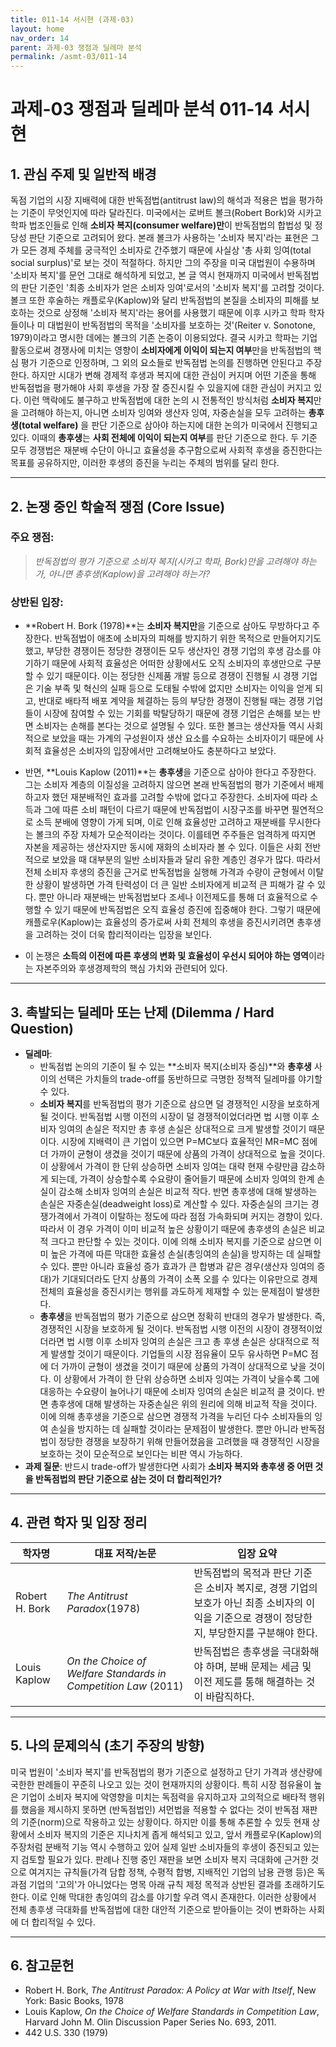 ```yaml
---
title: 011-14 서시현 (과제-03)
layout: home
nav_order: 14
parent: 과제-03 쟁점과 딜레마 분석
permalink: /asmt-03/011-14
---
```


# 과제-03 쟁점과 딜레마 분석 011-14 서시현 

## 1. 관심 주제 및 일반적 배경

독점 기업의 시장 지배력에 대한 반독점법(antitrust law)의 해석과 적용은 법을 평가하는 기준이 무엇인지에 따라 달라진다. 미국에서는 로버트 볼크(Robert Bork)와 시카고 학파 법조인들로 인해 **소비자 복지(consumer welfare)만**이 반독점법의 합법성 및 정당성 판단 기준으로 고려되어 왔다. 본래 볼크가 사용하는 '소비자 복지'라는 표현은 그가 모든 경제 주체를 궁극적인 소비자로 간주했기 때문에 사실상 '총 사회 잉여(total social surplus)'로 보는 것이 적절하다. 하지만 그의 주장을 미국 대법원이 수용하며 '소비자 복지'를 문언 그대로 해석하게 되었고, 본 글 역시 현재까지 미국에서 반독점법의 판단 기준인 '최종 소비자가 얻은 소비자 잉여'로서의 '소비자 복지'를 고려할 것이다. 볼크 또한 후술하는 캐플로우(Kaplow)와 달리 반독점법의 본질을 소비자의 피해를 보호하는 것으로 상정해 '소비자 복지'라는 용어를 사용했기 때문에 이후 시카고 학파 학자들이나 미 대법원이 반독점법의 목적을 '소비자를 보호하는 것'(Reiter v. Sonotone, 1979)이라고 명시한 데에는 볼크의 기존 논증이 이용되었다. 결국 시카고 학파는 기업 활동으로써 경쟁사에 미치는 영향이 **소비자에게 이익이 되는지 여부**만을 반독점법의 핵심 평가 기준으로 인정하며, 그 외의 요소들로 반독점법 논의를 진행하면 안된다고 주장한다. 하지만 시대가 변해 경제적 후생과 복지에 대한 관심이 커지며 어떤 기준을 통해 반독점법을 평가해야 사회 후생을 가장 잘 증진시킬 수 있을지에 대한 관심이 커지고 있다. 이런 맥락에도 불구하고 반독점법에 대한 논의 시 전통적인 방식처럼 **소비자 복지**만을 고려해야 하는지, 아니면 소비자 잉여와 생산자 잉여, 자중손실을 모두 고려하는 **총후생(total welfare)** 을 판단 기준으로 삼아야 하는지에 대한 논의가 미국에서 진행되고 있다. 이때의 **총후생**는 **사회 전체에 이익이 되는지 여부**를 판단 기준으로 한다. 두 기준 모두 경쟁법은 재분배 수단이 아니고 효율성을 추구함으로써 사회적 후생을 증진한다는 목표를 공유하지만, 이러한 후생의 증진을 누리는 주체의 범위를 달리 한다.

---

## 2. 논쟁 중인 학술적 쟁점 (Core Issue)

### 주요 쟁점:  

> *반독점법의 평가 기준으로 소비자 복지(시카고 학파, Bork)만을 고려해야 하는가, 아니면 총후생(Kaplow)을 고려해야 하는가?*

### 상반된 입장:
- **Robert H. Bork (1978)**는 **소비자 복지만**을 기준으로 삼아도 무방하다고 주장한다. 반독점법이 애초에 소비자의 피해를 방지하기 위한 목적으로 만들어지기도 했고, 부당한 경쟁이든 정당한 경쟁이든 모두 생산자인 경쟁 기업의 후생 감소를 야기하기 때문에 사회적 효율성은 어떠한 상황에서도 오직 소비자의 후생만으로 구분할 수 있기 때문이다. 이는 정당한 신제품 개발 등으로 경쟁이 진행될 시 경쟁 기업은 기술 부족 및 혁신의 실패 등으로 도태될 수밖에 없지만 소비자는 이익을 얻게 되고, 반대로 배타적 배포 계약을 체결하는 등의 부당한 경쟁이 진행될 때는 경쟁 기업들이 시장에 참여할 수 있는 기회를 박탈당하기 때문에 경쟁 기업은 손해를 보는 반면 소비자는 손해를 본다는 것으로 설명될 수 있다. 또한 볼크는 생산자들 역시 사회적으로 보았을 때는 가계의 구성원이자 생산 요소를 수요하는 소비자이기 때문에 사회적 효율성은 소비자의 입장에서만 고려해보아도 충분하다고 보았다.

- 반면, **Louis Kaplow (2011)**는 **총후생**을 기준으로 삼아야 한다고 주장한다. 그는 소비자 계층의 이질성을 고려하지 않으면 본래 반독점법의 평가 기준에서 배제하고자 했던 재분배적인 효과를 고려할 수밖에 없다고 주장한다. 소비자에 따라 소득과 그에 따른 소비 패턴이 다르기 때문에 반독점법이 시장구조를 바꾸면 필연적으로 소득 분배에 영향이 가게 되며, 이로 인해 효율성만 고려하고 재분배를 무시한다는 볼크의 주장 자체가 모순적이라는 것이다. 이를테면 주주들은 엄격하게 따지면 자본을 제공하는 생산자지만 동시에 재화의 소비자라 볼 수 있다. 이들은 사회 전반적으로 보았을 때 대부분의 일반 소비자들과 달리 유한 계층인 경우가 많다. 따라서 전체 소비자 후생의 증진을 근거로 반독점법을 실행해 가격과 수량이 균형에서 이탈한 상황이 발생하면 가격 탄력성이 더 큰 일반 소비자에게 비교적 큰 피해가 갈 수 있다. 뿐만 아니라 재분배는 반독점법보다 조세나 이전제도를 통해 더 효율적으로 수행할 수 있기 때문에 반독점법은 오직 효율성 증진에 집중해야 한다. 그렇기 때문에 캐플로우(Kaplow)는 효율성의 증가로써 사회 전체의 후생을 증진시키려면 총후생을 고려하는 것이 더욱 합리적이라는 입장을 보인다.

- 이 논쟁은 **소득의 이전에 따른 후생의 변화 및 효율성이 우선시 되어야 하는 영역**이라는 자본주의와 후생경제학의 핵심 가치와 관련되어 있다.

---

## 3. 촉발되는 딜레마 또는 난제 (Dilemma / Hard Question)

- **딜레마**: 
  - 반독점법 논의의 기준이 될 수 있는 **소비자 복지(소비자 중심)**와 **총후생** 사이의 선택은 가치들의 trade-off를 동반하므로 극명한 정책적 딜레마를 야기할 수 있다.
  - **소비자 복지**를 반독점법의 평가 기준으로 삼으면 덜 경쟁적인 시장을 보호하게 될 것이다. 반독점법 시행 이전의 시장이 덜 경쟁적이었더라면 법 시행 이후 소비자 잉여의 손실은 적지만 총 후생 손실은 상대적으로 크게 발생할 것이기 때문이다. 시장에 지배력이 큰 기업이 있으면 P=MC보다 효율적인 MR=MC 점에 더 가까이 균형이 생겼을 것이기 때문에 상품의 가격이 상대적으로 높을 것이다. 이 상황에서 가격이 한 단위 상승하면 소비자 잉여는 대략 현재 수량만큼 감소하게 되는데, 가격이 상승할수록 수요량이 줄어들기 때문에 소비자 잉여의 한계 손실이 감소해 소비자 잉여의 손실은 비교적 작다. 반면 총후생에 대해 발생하는 손실은 자중손실(deadweight loss)로 계산할 수 있다. 자중손실의 크기는 경쟁가격에서 가격이 이탈하는 정도에 따라 점점 가속화되며 커지는 경향이 있다. 따라서 이 경우 가격이 이미 비교적 높은 상황이기 때문에 총후생의 손실은 비교적 크다고 판단할 수 있는 것이다. 이에 의해 소비자 복지를 기준으로 삼으면 이미 높은 가격에 따른 막대한 효율성 손실(총잉여의 손실)을 방지하는 데 실패할 수 있다. 뿐만 아니라 효율성 증가 효과가 큰 합병과 같은 경우(생산자 잉여의 증대)가 기대되더라도 단지 상품의 가격이 소폭 오를 수 있다는 이유만으로 경제 전체의 효율성을 증진시키는 행위를 과도하게 제재할 수 있는 문제점이 발생한다.
  - **총후생**을 반독점법의 평가 기준으로 삼으면 정확히 반대의 경우가 발생한다. 즉, 경쟁적인 시장을 보호하게 될 것이다. 반독점법 시행 이전의 시장이 경쟁적이었더라면 법 시행 이후 소비자 잉여의 손실은 크고 총 후생 손실은 상대적으로 적게 발생할 것이기 때문이다. 기업들의 시장 점유율이 모두 유사하면 P=MC 점에 더 가까이 균형이 생겼을 것이기 때문에 상품의 가격이 상대적으로 낮을 것이다. 이 상황에서 가격이 한 단위 상승하면 소비자 잉여는 가격이 낮을수록 그에 대응하는 수요량이 늘어나기 때문에 소비자 잉여의 손실은 비교적 클 것이다. 반면 총후생에 대해 발생하는 자중손실은 위의 원리에 의해 비교적 작을 것이다. 이에 의해 총후생을 기준으로 삼으면 경쟁적 가격을 누리던 다수 소비자들의 잉여 손실을 방지하는 데 실패할 것이라는 문제점이 발생한다. 뿐만 아니라 반독점법이 정당한 경쟁을 보장하기 위해 만들어졌음을 고려했을 때 경쟁적인 시장을 보호하는 것이 모순적으로 보인다는 비판 역시 가능하다.
- **과제 질문**: 반드시 trade-off가 발생한다면 사회가 **소비자 복지와 총후생 중 어떤 것을 반독점법의 판단 기준으로 삼는 것이 더 합리적인가?**

---

## 4. 관련 학자 및 입장 정리

| 학자명             | 대표 저작/논문                                   | 입장 요약 |
|--------------------|---------------------------------------------------|-----------|
| Robert H. Bork     | *The Antitrust Paradox*(1978)                          | 반독점법의 목적과 판단 기준은 소비자 복지로, 경쟁 기업의 보호가 아닌 최종 소비자의 이익을 기준으로 경쟁이 정당한지, 부당한지를 구분해야 한다. |
| Louis Kaplow       | *On the Choice of Welfare Standards in Competition Law* (2011)        | 반독점법은 총후생을 극대화해야 하며, 분배 문제는 세금 및 이전 제도를 통해 해결하는 것이 바람직하다. |

---

## 5. 나의 문제의식 (초기 주장의 방향)

미국 법원이 '소비자 복지'를 반독점법의 평가 기준으로 설정하고 단기 가격과 생산량에 국한한 판례들이 꾸준히 나오고 있는 것이 현재까지의 상황이다. 특히 시장 점유율이 높은 기업이 소비자 복지에 악영향을 미치는 독점력을 유지하고자 고의적으로 배타적 행위를 했음을 제시하지 못하면 (반독점법인) 셔먼법을 적용할 수 없다는 것이 반독점 재판의 기준(norm)으로 작용하고 있는 상황이다. 하지만 이를 통해 추론할 수 있듯 현재 상황에서 소비자 복지의 기준은 지나치게 좁게 해석되고 있고, 앞서 캐플로우(Kaplow)의 주장처럼 분배적 기능 역시 수행하고 있어 실제 일반 소비자들의 후생이 증진되고 있는지 검토할 필요가 있다. 판례나 진행 중인 재판을 보면 소비자 복지 극대화에 근거한 것으로 여겨지는 규칙들(가격 담합 정책, 수평적 합병, 지배적인 기업의 남용 관행 등)은 독과점 기업의 '고의'가 아니었다는 명목 아래 규칙 제정 목적과 상반된 결과를 초래하기도 한다. 이로 인해 막대한 총잉여의 감소를 야기할 우려 역시 존재한다. 이러한 상황에서 전체 총후생 극대화를 반독점법에 대한 대안적 기준으로 받아들이는 것이 변화하는 사회에 더 합리적일 수 있다.

---

## 6. 참고문헌

- Robert H. Bork, *The Antitrust Paradox: A Policy at War with Itself*, New York: Basic Books, 1978
- Louis Kaplow, *On the Choice of Welfare Standards in Competition Law*, Harvard John M. Olin Discussion Paper Series No. 693, 2011.
- 442 U.S. 330 (1979)